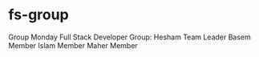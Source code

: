 # fs-group
Group Monday Full Stack Developer
Group:
Hesham  Team Leader
Basem   Member
Islam   Member
Maher   Member
